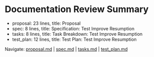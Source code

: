 # Documentation Review Summary

- proposal: 23 lines, title: Proposal
- spec: 8 lines, title: Specification: Test Improve Resumption
- tasks: 8 lines, title: Task Breakdown: Test Improve Resumption
- test_plan: 12 lines, title: Test Plan: Test Improve Resumption

Navigate: [proposal.md](./proposal.md) | [spec.md](./spec.md) | [tasks.md](./tasks.md) | [test_plan.md](./test_plan.md)
